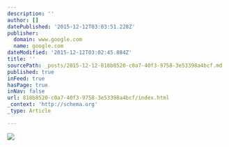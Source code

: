 ```yaml
---
description: ''
author: []
datePublished: '2015-12-12T03:03:51.228Z'
publisher:
  domain: www.google.com
  name: google.com
dateModified: '2015-12-12T03:02:45.884Z'
title: ''
sourcePath: _posts/2015-12-12-818b8520-c0a7-40f3-9758-3e53398a4bcf.md
published: true
inFeed: true
hasPage: true
inNav: false
url: 818b8520-c0a7-40f3-9758-3e53398a4bcf/index.html
_context: 'http://schema.org'
_type: Article

---
```

![](https://propago.files.wordpress.com/2009/03/women-artistic-549171.jpg)